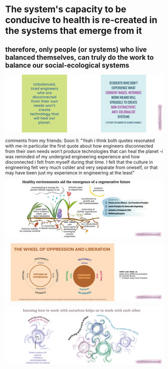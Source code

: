 # The system's capacity to be conducive to health is re-created in the systems that emerge from it  




## therefore, only people (or systems) who live balanced themselves, can truly do the work to balance our social-ecological systems

![](../media/MMSHealthAutopoiesis-merge-01.png)

comments from my friends:
Soon Il: "Yeah i think both quotes resonated with me-in particular the first quote about how engineers disconnected from their own needs won’t produce technologies that can heal the planet -i was reminded of my undergrad engineering experience and how disconnected i felt from myself during that time. I felt that the culture in engineering felt very much colder and very separate from oneself, or that may have been just my experience in engineering at the least"


![](../media/MMSHealthAutopoiesis-merge-02.png)

![](../media/MMSHealthAutopoiesis-merge-03.png)


![](../media/MMSHealthAutopoiesis-merge-04.png)